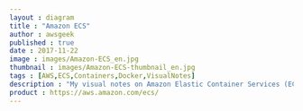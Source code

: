 ```yaml
---
layout : diagram
title : "Amazon ECS"
author : awsgeek
published : true
date : 2017-11-22
image : images/Amazon-ECS_en.jpg
thumbnail : images/Amazon-ECS-thumbnail_en.jpg
tags : [AWS,ECS,Containers,Docker,VisualNotes]
description : "My visual notes on Amazon Elastic Container Services (ECS), scalable container management for your Docker Containers"
product : https://aws.amazon.com/ecs/
---
```

